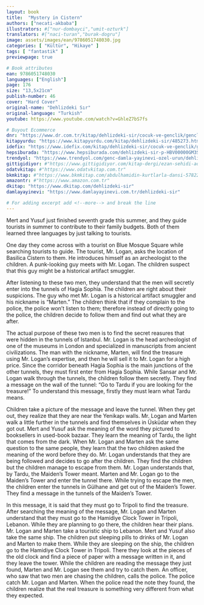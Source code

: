 ```yaml
---
layout: book
title:  "Mystery in Cistern"
authors: ["necati-akbaba"]
illustrators: #["nur-dombayci","umit-ozturk"]
translators: #["naci-turan","burak-dogru"]
image: assets/images/ean/9786051748030.jpg
categories: [ "Kültür", "Hikaye" ]
tags: [ "fantastik" ]
previewpage: true

# Book attributes
ean: 9786051748030
languages: ["English"]
page: 176
size: "13,5x21cm"
publish-number: 46
cover: "Hard Cover"
original-name: "Dehlizdeki Sır"
original-language: "Turkish"
youtube: https://www.youtube.com/watch?v=GhleZ7bS7fs

# Buyout Ecommerce
dnr: "https://www.dr.com.tr/kitap/dehlizdeki-sir/cocuk-ve-genclik/genclik-10-yas/roman-oyku/urunno=0001788052001"
kitapyurdu: "https://www.kitapyurdu.com/kitap/dehlizdeki-sir/485273.html&filter_name=Dehlizdeki+S%C4%B1r"
idefix: "https://www.idefix.com/kitap/dehlizdeki-sir/cocuk-ve-genclik/genclik-10-yas/roman-oyku/urunno=0001788052001"
hepsiburada: "https://www.hepsiburada.com/dehlizdeki-sir-p-HBV00000GM3SG"
trendyol: "https://www.trendyol.com/genc-damla-yayinevi-ozel-urun/dehlizdeki-sir-necati-akbaba-p-5777568"
gittigidiyor: #"https://www.gittigidiyor.com/kitap-dergi/ezan-sehidi-adnan-menderes_pdp_732728793"
odatvkitap: #"https://www.odatvkitap.com.tr"
bkmkitap: #"https://www.bkmkitap.com/abdulhamidin-kurtlarla-dansi-578226"
amazontr: #"https://www.amazon.com.tr"
dkitap: "https://www.dkitap.com/dehlizdeki-sir"
damlayayinevi: "https://www.damlayayinevi.com.tr/dehlizdeki-sir"

# For adding excerpt add <!--more--> and break the line
---
```

Mert and Yusuf just finished seventh grade this summer, and they guide tourists in summer to contribute to their family budgets. Both of them learned three languages by just talking to tourists.

One day they come across with a tourist on Blue Mosque Square while searching tourists to guide. The tourist, Mr. Logan, asks the location of Basilica Cistern to them. He introduces himself as an archeologist to the children. A punk-looking guy meets with Mr. Logan. The children suspect that this guy might be a historical artifact smuggler.

After listening to these two men, they understand that the men will secretly enter into the tunnels of Hagia Sophia. The children are right about their suspicions. The guy who met Mr. Logan is a historical artifact smuggler and his nickname is “Marten.” The children think that if they complain to the police, the police won’t listen to them; therefore instead of directly going to the police, the children decide to follow them and find out what they are after.

The actual purpose of these two men is to find the secret  reasures that were hidden in the tunnels of Istanbul. Mr. Logan is the head archeologist of one of the museums in London and specialized in manuscripts from ancient civilizations. The man with the nickname, Marten, will find the treasure using Mr. Logan’s expertise, and then he will sell it to Mr. Logan for a high price. Since the corridor beneath Hagia Sophia is the main junctions of the other tunnels, they must first enter from Hagia Sophia. While Sansar and Mr. Logan walk through the tunnels, the children follow them secretly. They find a message on the wall of the tunnel: “Go to Tardu if you are looking for the treasure!” To understand this message, firstly they must learn what Tardu means.

Children take a picture of the message and leave the tunnel. When they get out, they realize that they are near the Yenikapı walls. Mr. Logan and Marten walk a little further in the tunnels and find themselves in Üsküdar when they got out. Mert and Yusuf ask the meaning of the word they pictured to booksellers in used-book bazaar. They learn the meaning of Tardu, the light that comes from the dark. When Mr. Logan and Marten ask the same question to the same people, they learn that the two children asked the meaning of the word before they do. Mr. Logan understands that they are being followed and decides to go after the children. They find the children but the children manage to escape from them. Mr. Logan understands that, by Tardu, the Maiden’s Tower meant. Marten and Mr. Logan go to the Maiden’s Tower and enter the tunnel there. While trying to escape the men, the children enter the tunnels in Gülhane and get out of the Maiden’s Tower. They find a message in the tunnels of the Maiden’s Tower.

In this message, it is said that they must go to Tripoli to find the treasure. After searching the meaning of the message, Mr. Logan and Marten understand that they must go to the Hamidiye Clock Tower in Tripoli, Lebanon. While they are planning to go there, the children hear their plans. Mr. Logan and Marten take a touristic ship to Lebanon. Mert and Yusuf also take the same ship. The children put sleeping pills to drinks of Mr. Logan and Marten to make them. While they are sleeping on the ship, the children go to the Hamidiye Clock Tower in Tripoli. There they look at the pieces of the old clock and find a piece of paper with a message written in it, and they leave the tower. While the children are reading the message they just found, Marten and Mr. Logan see them and try to catch them. An officer, who saw that two men are chasing the children, calls the police. The police catch Mr. Logan and Marten. When the police read the note they found, the children realize that the real treasure is something very different from what they expected.
<!--more--> 
